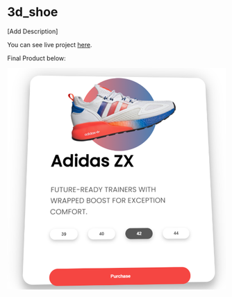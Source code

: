 # 3d_shoe

[Add Description]

You can see live project <a href="https://olivares15567.github.io/3d_shoe/">here</a>.


Final Product below:
<p align="center">
  <img src="snapshot.PNG" width="550">
</p>